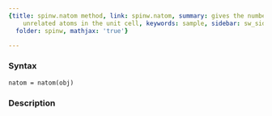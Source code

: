 ```yaml
---
{title: spinw.natom method, link: spinw.natom, summary: gives the number of symmetry
    unrelated atoms in the unit cell, keywords: sample, sidebar: sw_sidebar, permalink: spinw_natom.html,
  folder: spinw, mathjax: 'true'}

---
```


### Syntax

`natom = natom(obj)`

### Description



